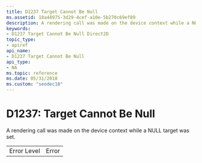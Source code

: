 ```yaml
---
title: D1237 Target Cannot Be Null
ms.assetid: 18a44975-3d29-4cef-a10e-5b270c69ef89
description: A rendering call was made on the device context while a NULL target was set.
keywords:
- D1237 Target Cannot Be Null Direct2D
topic_type:
- apiref
api_name:
- D1237 Target Cannot Be Null
api_type:
- NA
ms.topic: reference
ms.date: 05/31/2018
ms.custom: "seodec18"
---
```


# D1237: Target Cannot Be Null

A rendering call was made on the device context while a NULL target was set.



|             |       |
|-------------|-------|
| Error Level | Error |



 

 

 





